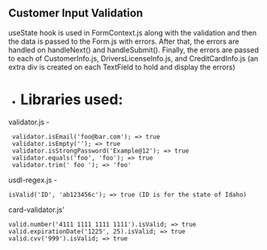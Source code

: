 ## Customer Input Validation

useState hook is used in FormContext.js along with the validation and then the data is passed to the Form.js with errors.
After that, the errors are handled on handleNext() and handleSubmit().
Finally, the errors are passed to each of CustomerInfo.js, DriversLicenseInfo.js, and CreditCardInfo.js (an extra div is created on each TextField to hold and display the errors)

- # Libraries used:

validator.js -

     validator.isEmail('foo@bar.com'); => true
     validator.isEmpty(''); => true
     validator.isStrongPassword('Example@12'); => true
     validator.equals('foo', 'foo'); => true
     validator.trim(' foo '); => 'foo'

usdl-regex.js -

    isValid('ID', 'ab123456c'); => true (ID is for the state of Idaho)

card-validator.js'

    valid.number('4111 1111 1111 1111').isValid; => true
    valid.expirationDate('1225', 25).isValid; => true
    valid.cvv('999').isValid; => true
